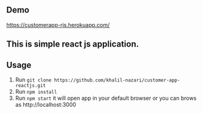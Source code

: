
## Demo 
https://customerapp-rjs.herokuapp.com/
## This is simple react js application.  

## Usage
1. Run `git clone https://github.com/khalil-nazari/customer-app-reactjs.git`
2. Run `npm install`
3. Run `npm start` it will open app in your default browser or you can brows as http://localhost:3000
